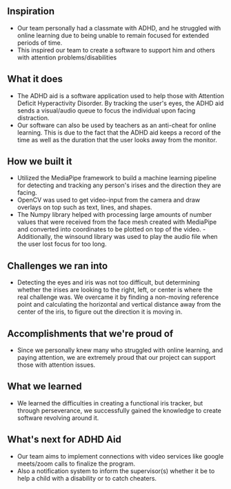 ## Inspiration 
- Our team personally had a classmate with ADHD, and he struggled with online learning due to being unable to remain focused for extended periods of time. 
- This inspired our team to create a software to support him and others with attention problems/disabilities 

## What it does 
- The ADHD aid is a software application used to help those with Attention Deficit Hyperactivity Disorder. By tracking the user's eyes, the ADHD aid sends a visual/audio queue to focus the individual upon facing distraction. 
- Our software can also be used by teachers as an anti-cheat for online learning. This is due to the fact that the ADHD aid keeps a record of the time as well as the duration that the user looks away from the monitor. 

## How we built it 
- Utilized the MediaPipe framework to build a machine learning pipeline for detecting and tracking any person's irises and the direction they are facing. 
- OpenCV was used to get video-input from the camera and draw overlays on top such as text, lines, and shapes. 
- The Numpy library helped with processing large amounts of number values that were received from the face mesh created with MediaPipe and converted into coordinates to be plotted on top of the video. - Additionally, the winsound library was used to play the audio file when the user lost focus for too long. 

## Challenges we ran into 
- Detecting the eyes and iris was not too difficult, but determining whether the irises are looking to the right, left, or center is where the real challenge was. We overcame it by finding a non-moving reference point and calculating the horizontal and vertical distance away from the center of the iris, to figure out the direction it is moving in. 

## Accomplishments that we're proud of 
- Since we personally knew many who struggled with online learning, and paying attention, we are extremely proud that our project can support those with attention issues. 

## What we learned 
- We learned the difficulties in creating a functional iris tracker, but through perseverance, we successfully gained the knowledge to create software revolving around it. 

## What's next for ADHD Aid 
- Our team aims to implement connections with video services like google meets/zoom calls to finalize the program.
- Also a notification system to inform the supervisor(s) whether it be to help a child with a disability or to catch cheaters.
